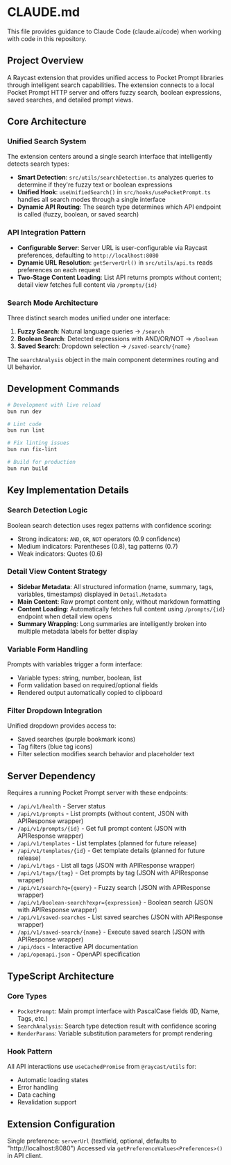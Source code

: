 # CLAUDE.md

This file provides guidance to Claude Code (claude.ai/code) when working with code in this repository.

## Project Overview

A Raycast extension that provides unified access to Pocket Prompt libraries through intelligent search capabilities. The extension connects to a local Pocket Prompt HTTP server and offers fuzzy search, boolean expressions, saved searches, and detailed prompt views.

## Core Architecture

### Unified Search System
The extension centers around a single search interface that intelligently detects search types:
- **Smart Detection**: `src/utils/searchDetection.ts` analyzes queries to determine if they're fuzzy text or boolean expressions
- **Unified Hook**: `useUnifiedSearch()` in `src/hooks/usePocketPrompt.ts` handles all search modes through a single interface
- **Dynamic API Routing**: The search type determines which API endpoint is called (fuzzy, boolean, or saved search)

### API Integration Pattern
- **Configurable Server**: Server URL is user-configurable via Raycast preferences, defaulting to `http://localhost:8080`
- **Dynamic URL Resolution**: `getServerUrl()` in `src/utils/api.ts` reads preferences on each request
- **Two-Stage Content Loading**: List API returns prompts without content; detail view fetches full content via `/prompts/{id}`

### Search Mode Architecture
Three distinct search modes unified under one interface:
1. **Fuzzy Search**: Natural language queries → `/search`
2. **Boolean Search**: Detected expressions with AND/OR/NOT → `/boolean`  
3. **Saved Search**: Dropdown selection → `/saved-search/{name}`

The `searchAnalysis` object in the main component determines routing and UI behavior.

## Development Commands

```bash
# Development with live reload
bun run dev

# Lint code
bun run lint

# Fix linting issues
bun run fix-lint

# Build for production
bun run build
```

## Key Implementation Details

### Search Detection Logic
Boolean search detection uses regex patterns with confidence scoring:
- Strong indicators: `AND`, `OR`, `NOT` operators (0.9 confidence)
- Medium indicators: Parentheses (0.8), tag patterns (0.7)
- Weak indicators: Quotes (0.6)

### Detail View Content Strategy
- **Sidebar Metadata**: All structured information (name, summary, tags, variables, timestamps) displayed in `Detail.Metadata`
- **Main Content**: Raw prompt content only, without markdown formatting
- **Content Loading**: Automatically fetches full content using `/prompts/{id}` endpoint when detail view opens
- **Summary Wrapping**: Long summaries are intelligently broken into multiple metadata labels for better display

### Variable Form Handling
Prompts with variables trigger a form interface:
- Variable types: string, number, boolean, list
- Form validation based on required/optional fields
- Rendered output automatically copied to clipboard

### Filter Dropdown Integration  
Unified dropdown provides access to:
- Saved searches (purple bookmark icons)
- Tag filters (blue tag icons)
- Filter selection modifies search behavior and placeholder text

## Server Dependency

Requires a running Pocket Prompt server with these endpoints:
- `/api/v1/health` - Server status
- `/api/v1/prompts` - List prompts (without content, JSON with APIResponse wrapper)
- `/api/v1/prompts/{id}` - Get full prompt content (JSON with APIResponse wrapper)
- `/api/v1/templates` - List templates (planned for future release)
- `/api/v1/templates/{id}` - Get template details (planned for future release)
- `/api/v1/tags` - List all tags (JSON with APIResponse wrapper)
- `/api/v1/tags/{tag}` - Get prompts by tag (JSON with APIResponse wrapper)
- `/api/v1/search?q={query}` - Fuzzy search (JSON with APIResponse wrapper)
- `/api/v1/boolean-search?expr={expression}` - Boolean search (JSON with APIResponse wrapper)
- `/api/v1/saved-searches` - List saved searches (JSON with APIResponse wrapper)
- `/api/v1/saved-search/{name}` - Execute saved search (JSON with APIResponse wrapper)
- `/api/docs` - Interactive API documentation
- `/api/openapi.json` - OpenAPI specification

## TypeScript Architecture

### Core Types
- `PocketPrompt`: Main prompt interface with PascalCase fields (ID, Name, Tags, etc.)
- `SearchAnalysis`: Search type detection result with confidence scoring
- `RenderParams`: Variable substitution parameters for prompt rendering

### Hook Pattern
All API interactions use `useCachedPromise` from `@raycast/utils` for:
- Automatic loading states
- Error handling
- Data caching
- Revalidation support

## Extension Configuration

Single preference: `serverUrl` (textfield, optional, defaults to "http://localhost:8080")
Accessed via `getPreferenceValues<Preferences>()` in API client.